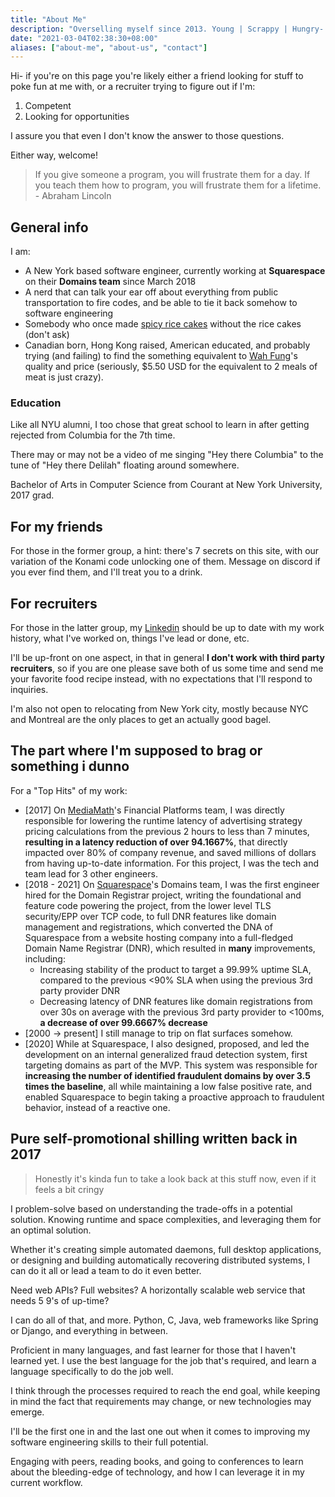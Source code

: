 ```yaml
---
title: "About Me"
description: "Overselling myself since 2013. Young | Scrappy | Hungry- where are my fellow Hamilton fans at?"
date: "2021-03-04T02:38:30+08:00"
aliases: ["about-me", "about-us", "contact"]
---
```

Hi- if you're on this page you're likely either a friend looking
for stuff to poke fun at me with, or a recruiter trying to figure
out if I'm:
1. Competent
1. Looking for opportunities

I assure you that even I don't know the answer to those questions.

Either way, welcome!

> If you give someone a program, you will frustrate them for a day. If you teach them how to program, you will frustrate them for a lifetime. - Abraham Lincoln

## General info
I am:
- A New York based software engineer, currently working at **Squarespace**
  on their **Domains team** since March 2018
- A nerd that can talk your ear off about everything from public transportation
  to fire codes, and be able to tie it back somehow to software engineering
- Somebody who once made [spicy rice cakes](https://www.google.com/search?q=Tteokbokki)
  without the rice cakes (don't ask)
- Canadian born, Hong Kong raised, American educated, and probably trying
  (and failing) to find the something equivalent to [Wah Fung](https://goo.gl/maps/KgPHw6D6Eg2fwNCs6)'s
  quality and price (seriously, $5.50 USD for the equivalent to 2 meals of meat
  is just crazy).

### Education
Like all NYU alumni, I too chose that great school to learn in
after getting rejected from Columbia for the 7th time.

There may or may not be a video of me singing "Hey there Columbia" to
the tune of "Hey there Delilah" floating around somewhere.

Bachelor of Arts in Computer Science from Courant at New York University, 2017 grad.

## For my friends
For those in the former group, a hint: there's 7 secrets on this site,
with our variation of the Konami code unlocking one of them. Message
on discord if you ever find them, and I'll treat you to a drink.

## For recruiters
For those in the latter group, my [Linkedin](https://www.linkedin.com/in/jasonyaonyu/)
should be up to date with my work history, what I've worked on,
things I've lead or done, etc.

I'll be up-front on one aspect, in that in general
**I don't work with third party recruiters**, so if you are
one please save both of us some time and send me your favorite
food recipe instead, with no expectations that I'll respond to
inquiries.

I'm also not open to relocating from New York city, mostly
because NYC and Montreal are the only places to get an
actually good bagel.

## The part where I'm supposed to brag or something i dunno
For a "Top Hits" of my work:
- [2017] On [MediaMath](https://www.mediamath.com/)'s Financial Platforms
  team, I was directly responsible for lowering the runtime latency of
  advertising strategy pricing calculations from the previous 2 hours
  to less than 7 minutes, **resulting in a latency reduction of over 94.1667%**,
  that directly impacted over 80% of company revenue, and saved millions
  of dollars from having up-to-date information. For this project, I was
  the tech and team lead for 3 other engineers.
- [2018 - 2021] On [Squarespace](https://www.squarespace.com/)'s Domains
  team, I was the first engineer hired for the Domain Registrar project,
  writing the foundational and feature code powering the project, from the
  lower level TLS security/EPP over TCP code, to full DNR features like
  domain management and registrations, which converted the DNA of Squarespace
  from a website hosting company into a full-fledged Domain Name Registrar
  (DNR), which resulted in **many** improvements, including:
  - Increasing stability of the product to target a 99.99% uptime SLA,
    compared to the previous <90% SLA when using the previous 3rd party
    provider DNR
  - Decreasing latency of DNR features like domain registrations from
    over 30s on average with the previous 3rd party provider to <100ms,
    **a decrease of over 99.6667% decrease**
- [2000 -> present] I still manage to trip on flat surfaces somehow.
- [2020] While at Squarespace, I also designed, proposed, and led the
  development on an internal generalized fraud detection system, first
  targeting domains as part of the MVP. This system was responsible for
  **increasing the number of identified fraudulent domains by over 3.5 times
  the baseline**, all while maintaining a low false positive rate, and enabled
  Squarespace to begin taking a proactive approach to fraudulent behavior,
  instead of a reactive one.


## Pure self-promotional shilling written back in 2017
> Honestly it's kinda fun to take a look back at this
stuff now, even if it feels a bit cringy

I problem-solve based on understanding the trade-offs in a potential
solution. Knowing runtime and space complexities, and leveraging them
for an optimal solution.

Whether it's creating simple automated daemons, full desktop applications,
or designing and building automatically recovering distributed systems,
I can do it all or lead a team to do it even better.

Need web APIs? Full websites? A horizontally scalable web
service that needs 5 9's of up-time?

I can do all of that, and more. Python, C, Java, web frameworks like
Spring or Django, and everything in between.

Proficient in many languages, and fast learner for those that I haven't
learned yet. I use the best language for the job that's required, and learn
a language specifically to do the job well.

I think through the processes required to reach the end goal, while keeping
in mind the fact that requirements may change, or new technologies may emerge.

I'll be the first one in and the last one out when it comes to improving
my software engineering skills to their full potential.

Engaging with peers, reading books, and going to conferences to learn about
the bleeding-edge of technology, and how I can leverage it in my current
workflow.
